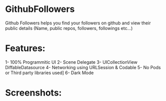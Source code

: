 # GithubFollowers
Github Followers helps you find your followers on github and view their public details (Name, public repos, followers, followings etc...)

# Features:
1- 100% Programmitic UI
2- Scene Delegate
3- UICollectionView DiffableDatasource
4- Networking using URLSession & Codable
5- No Pods or Third party libraries used]
6- Dark Mode

# Screenshots:
